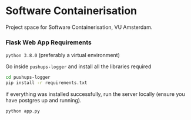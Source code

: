 # Software Containerisation

Project space for Software Containerisation, VU Amsterdam.

### Flask Web App Requirements

`python 3.8.0` (preferably a virtual environment)

Go inside `pushups-logger` and install all the libraries required

```bash
cd pushups-logger
pip install -r requirements.txt
```

if everything was installed successfully, run the server locally (ensure you have postgres up and running).

```bash
python app.py
```
